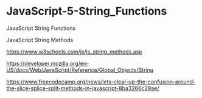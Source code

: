 # JavaScript-5-String_Functions
JavaScript String Functions

JavaScript String Methods

https://www.w3schools.com/js/js_string_methods.asp

https://developer.mozilla.org/en-US/docs/Web/JavaScript/Reference/Global_Objects/String

https://www.freecodecamp.org/news/lets-clear-up-the-confusion-around-the-slice-splice-split-methods-in-javascript-8ba3266c29ae/
